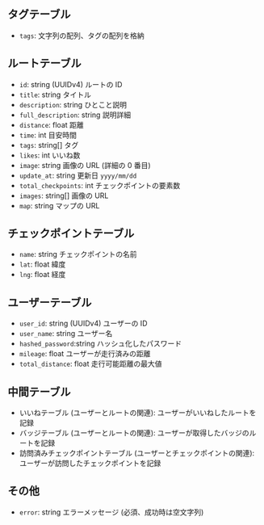 ## タグテーブル

- `tags`: 文字列の配列、タグの配列を格納

## ルートテーブル

- `id`: string (UUIDv4) ルートの ID
- `title`: string タイトル
- `description`: string ひとこと説明
- `full_description`: string 説明詳細
- `distance`: float 距離
- `time`: int 目安時間
- `tags`: string[] タグ
- `likes`: int いいね数
- `image`: string 画像の URL (詳細の 0 番目)
- `update_at`: string 更新日 `yyyy/mm/dd`
- `total_checkpoints`: int チェックポイントの要素数
- `images`: string[] 画像の URL
- `map`: string マップの URL

## チェックポイントテーブル

- `name`: string チェックポイントの名前
- `lat`: float 緯度
- `lng`: float 経度

## ユーザーテーブル

- `user_id`: string (UUIDv4) ユーザーの ID
- `user_name`: string ユーザー名
- `hashed_password`:string ハッシュ化したパスワード
- `mileage`: float ユーザーが走行済みの距離
- `total_distance`: float 走行可能距離の最大値

## 中間テーブル

- いいねテーブル (ユーザーとルートの関連): ユーザーがいいねしたルートを記録
- バッジテーブル (ユーザーとルートの関連): ユーザーが取得したバッジのルートを記録
- 訪問済みチェックポイントテーブル (ユーザーとチェックポイントの関連): ユーザーが訪問したチェックポイントを記録

## その他

- `error`: string エラーメッセージ (必須、成功時は空文字列)
